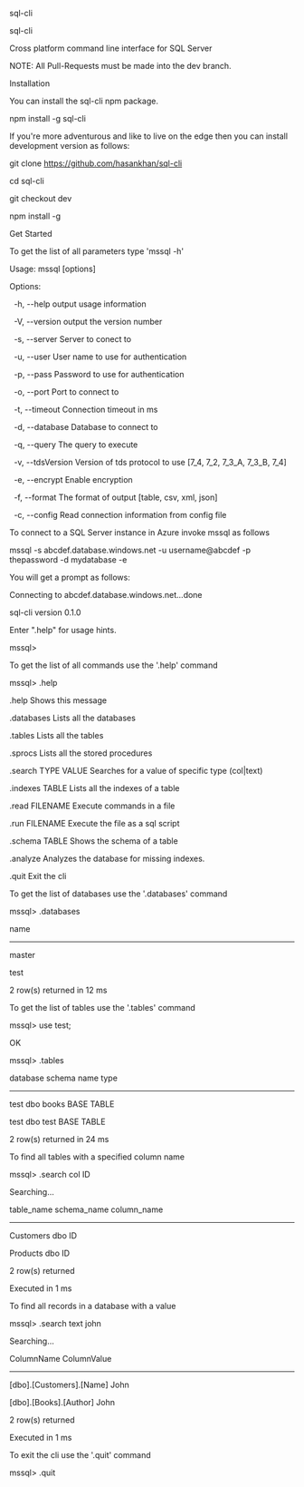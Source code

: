 sql-cli 

sql-cli

Cross platform command line interface for SQL Server

NOTE: All Pull-Requests must be made into the dev branch.

Installation

You can install the sql-cli npm package.

npm install -g sql-cli

If you're more adventurous and like to live on the edge then you can install development version as follows:

git clone https://github.com/hasankhan/sql-cli

cd sql-cli

git checkout dev

npm install -g

Get Started

To get the list of all parameters type 'mssql -h'

Usage: mssql [options]

Options:

  -h, --help output usage information

  -V, --version output the version number

  -s, --server <server> Server to conect to

  -u, --user <user> User name to use for authentication

  -p, --pass <pass> Password to use for authentication

  -o, --port <port> Port to connect to

  -t, --timeout <timeout> Connection timeout in ms

  -d, --database <database> Database to connect to

  -q, --query <query> The query to execute

  -v, --tdsVersion <tdsVersion> Version of tds protocol to use [7_4, 7_2, 7_3_A, 7_3_B, 7_4]

  -e, --encrypt Enable encryption

  -f, --format <format> The format of output [table, csv, xml, json]

  -c, --config <path> Read connection information from config file

To connect to a SQL Server instance in Azure invoke mssql as follows

mssql -s abcdef.database.windows.net -u username@abcdef -p thepassword -d mydatabase -e

You will get a prompt as follows:

Connecting to abcdef.database.windows.net...done

sql-cli version 0.1.0

Enter ".help" for usage hints.

mssql>

To get the list of all commands use the '.help' command

mssql> .help

.help Shows this message                              

.databases Lists all the databases                         

.tables Lists all the tables                            

.sprocs Lists all the stored procedures                 

.search TYPE VALUE Searches for a value of specific type (col|text)

.indexes TABLE Lists all the indexes of a table                

.read FILENAME Execute commands in a file                      

.run FILENAME Execute the file as a sql script                

.schema TABLE Shows the schema of a table                     

.analyze Analyzes the database for missing indexes.      

.quit Exit the cli

To get the list of databases use the '.databases' command

mssql> .databases

name

------------------

master

test

2 row(s) returned in 12 ms

To get the list of tables use the '.tables' command

mssql> use test;

OK

mssql> .tables

database schema name type

-------- ------ ----- ----------

test dbo books BASE TABLE

test dbo test BASE TABLE

2 row(s) returned in 24 ms

To find all tables with a specified column name

mssql> .search col ID

Searching...

table_name schema_name column_name     

-------------------------- ----------- ----------------

Customers dbo ID     

Products dbo ID

2 row(s) returned

Executed in 1 ms

To find all records in a database with a value

mssql> .search text john

Searching...

ColumnName ColumnValue    

-------------------------- -----------

[dbo].[Customers].[Name] John             

[dbo].[Books].[Author] John        

2 row(s) returned

Executed in 1 ms

To exit the cli use the '.quit' command

mssql> .quit
